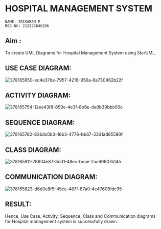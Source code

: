 # HOSPITAL MANAGEMENT SYSTEM
```
NAME: SRIKARAN M
REG NO: 212223040206
```
## Aim :
To create UML Diagrams for Hospital Management System using StarUML.
## USE CASE DIAGRAM:
![378165650-ec4e37be-7957-4218-959a-6a730462b22f](https://github.com/user-attachments/assets/7121c252-3c48-4ba8-9bd3-3549e0a9e562)

## ACTIVITY DIAGRAM:
![378165754-12ee43f8-859e-4e3f-8b6e-de0b39bbb00c](https://github.com/user-attachments/assets/13d0f412-ed9a-40f1-afe2-2e4ffc6899ad)

## SEQUENCE DIAGRAM:
![378165782-836dc0b3-16b3-4776-bb67-3361ad65580f](https://github.com/user-attachments/assets/bd14d0b6-d197-405a-9409-ad0fc55f0cad)

## CLASS DIAGRAM:
![378165811-78804e87-3dd1-48ec-beae-2ac69807b145](https://github.com/user-attachments/assets/605b20ff-de5b-4535-a41b-5aa18eaddcfc)

## COMMUNICATION DIAGRAM:
![378165823-d6d0e8f5-45ce-487f-87a0-4c47608fdc95](https://github.com/user-attachments/assets/2e67027d-53e7-4987-8686-b6dc88a6cff2)

## RESULT:
Hence, Use Case, Activity, Sequence, Class and Communication diagrams for Hospital management system is successfully drawn.



